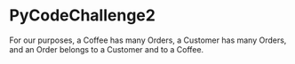 # PyCodeChallenge2
For our purposes, a Coffee has many Orders, a Customer has many Orders, and an Order belongs to a Customer and to a Coffee.





